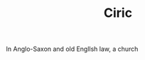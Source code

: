 ---
title: Ciric
letter: C
permalink: "/definitions/bld-ciric.html"
body: In Anglo-Saxon and old Engllsh law, a church
published_at: '2018-07-07'
source: Black's Law Dictionary 2nd Ed (1910)
layout: post
---
